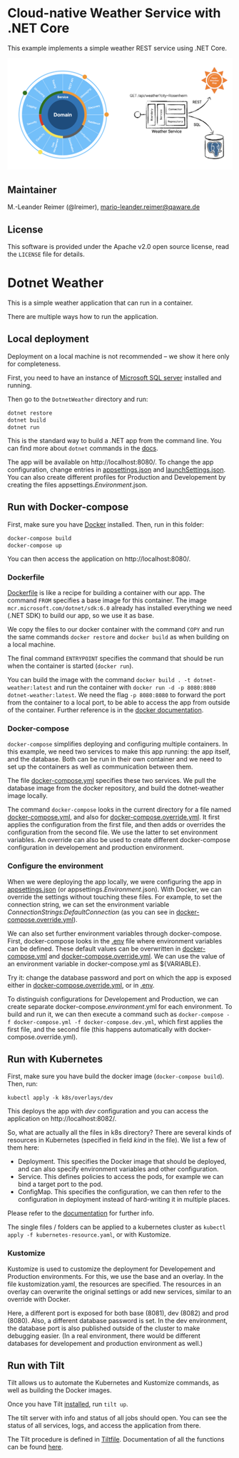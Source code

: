 # Cloud-native Weather Service with .NET Core

This example implements a simple weather REST service using .NET Core.

![Weather Service Architecture](architecture.png)

## Maintainer

M.-Leander Reimer (@lreimer), <mario-leander.reimer@qaware.de>

## License

This software is provided under the Apache v2.0 open source license, read the `LICENSE`
file for details.

# Dotnet Weather

This is a simple weather application that can run in a container.

There are multiple ways how to run the application.

## Local deployment

Deployment on a local machine is not recommended – we show it here only for completeness.

First, you need to have an instance of [Microsoft SQL server](https://docs.microsoft.com/en-us/sql/database-engine/install-windows/install-sql-server)
installed and running.

Then go to the `DotnetWeather` directory and run:

```
dotnet restore
dotnet build
dotnet run
```

This is the standard way to build a .NET app from the command line. You can find more about `dotnet` commands
in the [docs](https://docs.microsoft.com/en-us/dotnet/core/tools/).

The app will be available on http://localhost:8080/. To change the app configuration, change entries
in [appsettings.json](DotnetWeather/appsettings.json) and [launchSettings.json](DotnetWeather/Properties/launchSettings.json).
You can also create different profiles for Production and Developement by creating the files appsettings.*Environment*.json.

## Run with Docker-compose

First, make sure you have [Docker](https://docs.docker.com/desktop/windows/install/) installed. Then, run in this folder:

```
docker-compose build
docker-compose up
```

You can then access the application on http://localhost:8080/.

### Dockerfile
[Dockerfile](Dockerfile) is like a recipe for building a container with our app.
The command `FROM` specifies a base image for this container. The image `mcr.microsoft.com/dotnet/sdk:6.0` already has
installed everything we need (.NET SDK) to build our app, so we use it as base.

We copy the files to our docker container with the command `COPY` and run the same commands `docker restore` and `docker build` as 
when building on a local machine.

The final command `ENTRYPOINT` specifies the command that should be run when the container is started (`docker run`).

You can build the image with the command `docker build . -t dotnet-weather:latest` and run the container
with `docker run -d -p 8080:8080 dotnet-weather:latest`. We need the flag `-p 8080:8080` to forward the port from the container
to a local port, to be able to access the app from outside of the container.
Further reference is in the [docker documentation](https://docs.docker.com/engine/reference/commandline/docker/).

### Docker-compose

`docker-compose` simplifies deploying and configuring multiple containers. In this example, we need two services to make
this app running: the app itself, and the database. Both can be run in their own container and we need to set up the containers
as well as communication between them.

The file [docker-compose.yml](docker-compose.yml) specifies these two services. We pull the database image from the docker repository,
and build the dotnet-weather image locally.

The command `docker-compose` looks in the current directory for a file named [docker-compose.yml](docker-compose.yml), and also for
[docker-compose.override.yml](docker-compose.override.yml). It first applies the configuration from the first file, and then adds or overrides
the configuration from the second file. We use the latter to set environment variables. An override can also be used to
create different docker-compose configuration in developement and production environment.

### Configure the environment

When we were deploying the app locally, we were configuring the app in [appsettings.json](DotnetWeather/appsettings.json)
(or appsettings.*Environment*.json).
With Docker, we can override the settings without touching these files. For example, to set the connection string, we can set the
environment variable *ConnectionStrings:DefaultConnection* (as you can see in [docker-compose.override.yml](docker-compose.override.yml)).

We can also set further environment variables through docker-compose. First, docker-compose looks in the [.env](.env) file
where environment variables can be defined. These default values can be overwritten in [docker-compose.yml](docker-compose.yml) and
[docker-compose.override.yml](docker-compose.override.yml). We can use the value of an environment variable in docker-compose.yml as
${VARIABLE}.

Try it: change the database password and port on which the app is exposed either in [docker-compose.override.yml](docker-compose.override.yml),
or in [.env](.env).

To distinguish configurations for Developement and Production, we can create separate docker-compose.*environment*.yml for each environment.
To build and run it, we can then execute a command such as `docker-compose -f docker-compose.yml -f docker-compose.dev.yml`, which first applies
the first file, and the second file (this happens automatically with docker-compose.override.yml).

## Run with Kubernetes

First, make sure you have build the docker image (`docker-compose build`). Then, run:

```
kubectl apply -k k8s/overlays/dev
```

This deploys the app with *dev* configuration and you can access the application on http://localhost:8082/.

So, what are actually all the files in k8s directory? There are several kinds of resources in Kubernetes (specified in field
*kind* in the file). We list a few of them here:

- Deployment. This specifies the Docker image that should be deployed, and can also specify environment variables and other configuration.
- Service. This defines policies to access the pods, for example we can bind a target port to the pod.
- ConfigMap. This specifies the configuration, we can then refer to the configuration in deployment instead of hard-writing it in multiple places.

Please refer to the [documentation](https://kubernetes.io/docs/concepts/overview/) for further info.

The single files / folders can be applied to a kubernetes cluster as `kubectl apply -f kubernetes-resource.yaml`, or with Kustomize.

### Kustomize

Kustomize is used to customize the deployment for Developement and Production environments. For this, we use the base and an overlay.
In the file kustomization.yaml, the resources are specified. The resources in an overlay can overwrite the original settings or add new services,
similar to an override with Docker.

Here, a different port is exposed for both base (8081), dev (8082) and prod (8080). Also, a different database password is set.
In the dev environment, the database port is also published outside of the cluster to make debugging easier. (In a real environment,
there would be different databases for developement and production environment as well.)

## Run with Tilt

Tilt allows us to automate the Kubernetes and Kustomize commands, as well as building the Docker images.

Once you have Tilt [installed](https://docs.tilt.dev/install.html), run `tilt up`.

The tilt server with info and status of all jobs should open. You can see the status of all services, logs, and access the application
from there.

The Tilt procedure is defined in [Tiltfile](Tiltfile). Documentation of all the functions can be found [here](https://docs.tilt.dev/api.html).